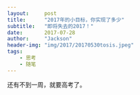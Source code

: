 ```yaml
---
layout:     post
title:      "2017年的小目标，你实现了多少"
subtitle:   "即将失去的2017！"
date:       2017-07-28
author:     "Jackson"
header-img: "img/2017/20170530tosis.jpeg"
tags:
    - 思考
    - 随笔
---
```


还有不到一周，就要高考了。

